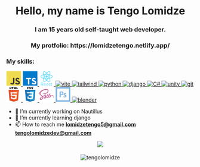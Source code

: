 <h1 align="center">Hello, my name is Tengo Lomidze</h1>
<h3 align="center">I am 15 years old self-taught web developer.</h3>
<h3 align="center">My protfolio: https://lomidzetengo.netlify.app/</h3>




<h3 align="left">My skills:  </h3>
<p align="left">
  <a href="https://developer.mozilla.org/en-US/docs/Web/JavaScript" target="_blank" rel="noreferrer"> 
    <img src="https://raw.githubusercontent.com/devicons/devicon/master/icons/javascript/javascript-original.svg" alt="javascript" width="40" height="40"/>       </a> 
  <a href="https://www.typescriptlang.org/" target="_blank" rel="noreferrer"> 
    <img src="https://raw.githubusercontent.com/devicons/devicon/master/icons/typescript/typescript-original.svg" alt="typescript" width="40" height="40"/>
  </a> 
  <a href="https://reactjs.org/" target="_blank" rel="noreferrer"> 
    <img src="https://raw.githubusercontent.com/devicons/devicon/master/icons/react/react-original-wordmark.svg" alt="react" width="40" height="40"/> 
  </a> 
  <a href="https://vitejs.dev/" target="_blank" rel="noreferrer"> 
    <img src="https://vitejs.dev/logo-with-shadow.png" alt="vite" width="40" height="40"/> 
  </a> 
  <a href="https://tailwindcss.com/" target="_blank" rel="noreferrer"> 
    <img src="https://www.vectorlogo.zone/logos/tailwindcss/tailwindcss-icon.svg" alt="tailwind" width="40" height="40"/> 
  </a> 
  <a href="https://www.python.org/" target="_blank" rel="noreferrer"> 
    <img src="https://miro.medium.com/v2/resize:fit:1400/1*lSTuwS4exV_s__kcShxk8w.png" alt="python" width="40" height="40"/> 
  </a>
  <a href="https://www.djangoproject.com/" target="_blank" rel="noreferrer"> 
    <img src="https://www.svgrepo.com/show/353657/django-icon.svg" alt="django" width="40" height="40"/> 
  </a> 
  <a href="https://learn.microsoft.com/en-us/dotnet/csharp/tour-of-csharp/" target="_blank" rel="noreferrer"> 
    <img src="https://static-00.iconduck.com/assets.00/c-sharp-c-icon-1822x2048-wuf3ijab.png" alt="C#" width="40" height="40"/> 
  </a>
  <a href="https://unity.com/" target="_blank" rel="noreferrer"> 
    <img src="https://portal.thirdweb.com/assets/languages/unity.webp" alt="unity" width="40" height="40"/> 
  </a>
  <a href="https://git-scm.com/" target="_blank" rel="noreferrer"> 
    <img src="https://www.vectorlogo.zone/logos/git-scm/git-scm-icon.svg" alt="git" width="40" height="40"/> 
  </a>
  <a href="https://www.w3.org/html/" target="_blank" rel="noreferrer"> 
    <img src="https://raw.githubusercontent.com/devicons/devicon/master/icons/html5/html5-original-wordmark.svg" alt="html5" width="40" height="40"/> 
  </a> 
  <a href="https://www.w3schools.com/css/" target="_blank" rel="noreferrer"> 
    <img src="https://raw.githubusercontent.com/devicons/devicon/master/icons/css3/css3-original-wordmark.svg" alt="css3" width="40" height="40"/>  
  </a> 
  <a href="https://sass-lang.com" target="_blank" rel="noreferrer"> 
    <img src="https://raw.githubusercontent.com/devicons/devicon/master/icons/sass/sass-original.svg" alt="sass" width="40" height="40"/> 
  </a>
  
  <a href="https://www.photoshop.com/en" target="_blank" rel="noreferrer"> 
    <img src="https://raw.githubusercontent.com/devicons/devicon/master/icons/photoshop/photoshop-line.svg" alt="photoshop" width="40" height="40"/> 
  </a>
  <a href="https://www.blender.org" target="_blank" rel="noreferrer"> 
    <img src="https://upload.wikimedia.org/wikipedia/commons/thumb/0/0c/Blender_logo_no_text.svg/1200px-Blender_logo_no_text.svg.png" alt="blender" height="40"/> 
  </a>
  
</p>

- 🔭 I’m currently working on Nautillus
- 🌱 I’m currently learning django
- 📫 How to reach me **lomidzetengo5@gmail.com** **tengolomidzedev@gmail.com**    


<p align="center"> <a href="https://github.com/ryo-ma/github-profile-trophy"><img src="https://github-profile-trophy.vercel.app/?username=tengolomidze" /></a> </p>

<p align="center"><img align="center" src="https://github-readme-stats.vercel.app/api/top-langs?username=tengolomidze&show_icons=true&locale=en&layout=compact" alt="tengolomidze" /></p>
